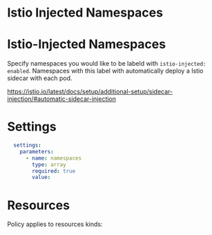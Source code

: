 # Istio Injected Namespaces

# Istio-Injected Namespaces
Specify namespaces you would like to be labeld with `istio-injected: enabled`. Namespaces with this label with automatically deploy a Istio sidecar with each pod. 


https://istio.io/latest/docs/setup/additional-setup/sidecar-injection/#automatic-sidecar-injection


# Settings
```yaml
  settings:
    parameters:
      - name: namespaces
        type: array
        required: true
        value:
```

# Resources
Policy applies to resources kinds:

